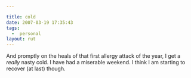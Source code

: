 ```yaml
---

title: cold
date: 2007-03-19 17:35:43
tags:
  -  personal
layout: rut
---
```


And promptly on the heals of that first allergy attack of the year, I get a *really* nasty cold.   I have had a miserable weekend. I think I am starting to recover (at last) though. 

